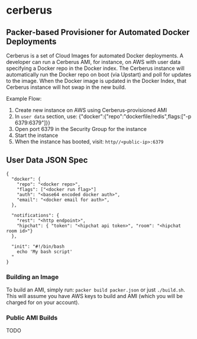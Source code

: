 # cerberus

## Packer-based Provisioner for Automated Docker Deployments

Cerberus is a set of Cloud Images for automated Docker deployments.  A developer can run a Cerberus AMI, for instance, on AWS with user data specifying a Docker repo in the Docker index.  The Cerberus instance will automatically run the Docker repo on boot (via Upstart) and poll for updates to the image.  When the Docker image is updated in the Docker Index, that Cerberus instance will hot swap in the new build.

Example Flow:

1) Create new instance on AWS using Cerberus-provisioned AMI
2) In `user data` section, use: {"docker":{"repo":"dockerfile/redis",flags:["-p 6379:6379"]}}
3) Open port 6379 in the Security Group for the instance
4) Start the instance
5) When the instance has booted, visit: `http//<public-ip>:6379`

## User Data JSON Spec

```
{
  "docker": {
    "repo": "<docker repo>",
    "flags": ["<docker run flag>"]
    "auth": "<base64 encoded docker auth>",
    "email": "<docker email for auth>",
  },

  "notifications": {
    "rest": "<http endpoint>",
    "hipchat": { "token": "<hipchat api token>", "room": "<hipchat room id>"}
  },

  "init": "#!/bin/bash
    echo 'My bash script'
  "
}
```

### Building an Image

To build an AMI, simply run: `packer build packer.json` or just `./build.sh`.  This will assume you have AWS keys to build and AMI (which you will be charged for on your account).

### Public AMI Builds

TODO

